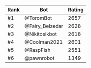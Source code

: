 Rank|Bot|Rating
---|---|---
#1|@ToromBot|2657
#2|@Fairy_Belzedar|2628
#3|@Nikitosikbot|2618
#4|@Coolman2021|2601
#5|@RaspFish|2551
#6|@pawnrobot|1349
